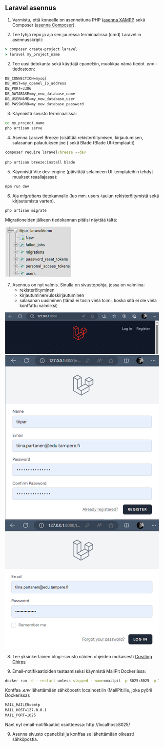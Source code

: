## Laravel asennus

1. Varmistu, että koneelle on asennettuna PHP ([asenna XAMPP](https://www.apachefriends.org/download.html) sekä Composer ([asenna Composer](https://getcomposer.org/download/)). 

2. Tee tyhjä repo ja aja sen juuressa terminaalissa (cmd) Laravel:in asennusskripti:

```cmd
> composer create-project laravel
> laravel my_project_name
```

2. Tee uusi tietokanta sekä käyttäjä cpanel:iin, muokkaa nämä tiedot *.env* - tiedostoon:

```cmd
DB_CONNECTION=mysql
DB_HOST=my_cpanel_ip_address
DB_PORT=3306
DB_DATABASE=my_new_database_name
DB_USERNAME=my_new_database_user
DB_PASSWORD=my_new_database_password
```
3. Käynnistä sivusto terminaalissa:

```cmd
cd my_project_name
php artisan serve
```

4. Asenna Laravel Breeze (sisältää rekisteröitymisen, kirjautumisen, salasanan palautuksen jne.) sekä Blade (Blade UI-templaatit) 

```cmd
composer require laravel/breeze --dev

php artisan breeze:install blade
```

5. Käynnistä Vite dev-engine (päivittää selaimeen UI-templateihin tehdyt muukset reaaliajassa):

```cmd
npm run dev
```

6. Aja *migrations* tietokannalle (luo mm. users-taulun rekisteröitymistä sekä kirjautumista varten).

```cmd
php artisan migrate
```

Migrationeiden jälkeen tiedokannan pitäisi näyttää tältä:

![taulut](./img/laravel_migrations.png)

7. Asennus on nyt valmis. Sinulla on sivustopohja, jossa on valmiina:
    - rekisteröityminen
    - kirjautuminen/uloskirjautuminen
    - salasanan uusiminen (tämä ei tosin vielä toimi, koska sitä ei ole vielä konffattu valmiiksi)

![pääsivi](./img/laravel_breeze1.png)
![register](./img/laravel_breeze2.png)
![login](./img/laravel_breeze3.png)


8. Tee yksinkertainen blogi-sivusto näiden ohjeiden mukaisesti [Creating Chirps](https://bootcamp.laravel.com/blade/creating-chirps)

9. Email-notifikaatioiden testaamiseksi käynnistä MailPit Docker:issa:

```cmd
docker run -d --restart unless-stopped --name=mailpit -p 8025:8025 -p 1025:1025 axllent/mailpit
```

Konffaa *.env* lähettämään sähköpostit localhost:iin (MailPit:ille, joka pyörii Dockerissa):

```cmd
MAIL_MAILER=smtp
MAIL_HOST=127.0.0.1
MAIL_PORT=1025
```

Näet nyt email-notifikaatiot osoitteessa: http://localhost:8025/

9. Asenna sivusto cpanel:iisi ja konffaa se lähettämään oikeasti sähköpostia. 











